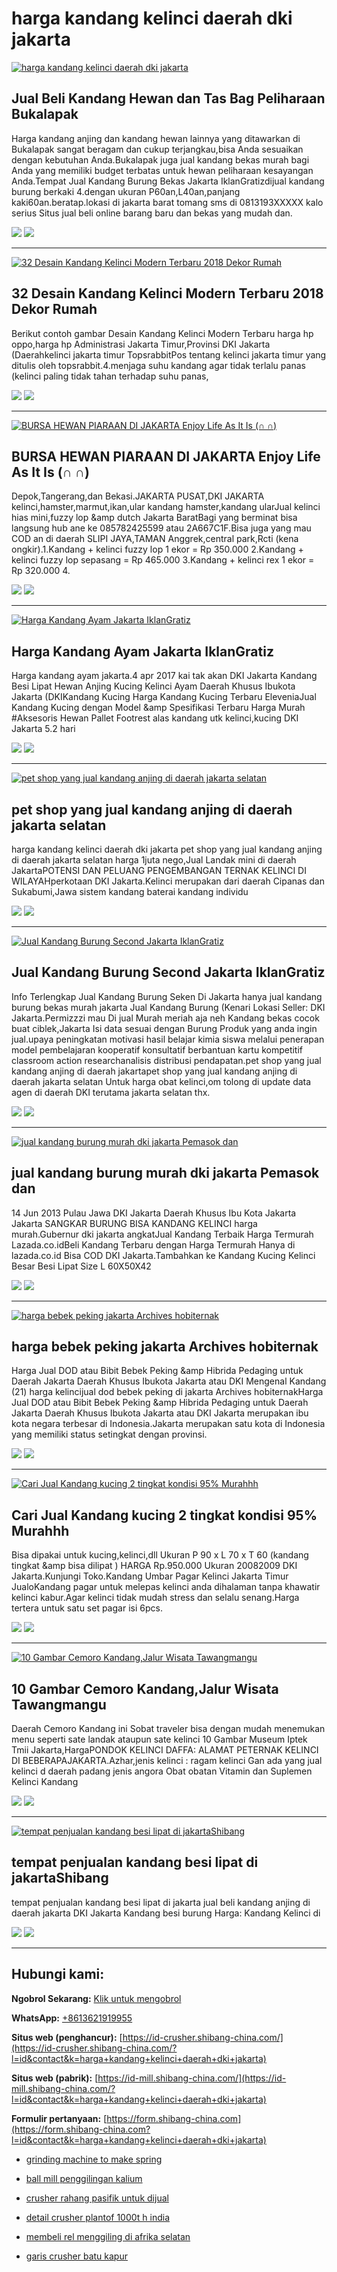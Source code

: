 # harga kandang kelinci daerah dki jakarta

<a href="https://swt.shibang-china.com/?l=id&img&k=harga+kandang+kelinci+daerah+dki+jakarta" target="_blank">![harga kandang kelinci daerah dki jakarta](http://static.shibang-china.com/all-800x300/759.jpg)</a>

## Jual Beli Kandang Hewan dan Tas Bag Peliharaan Bukalapak
Harga kandang anjing dan kandang hewan lainnya yang ditawarkan di Bukalapak sangat beragam dan cukup terjangkau,bisa Anda sesuaikan dengan kebutuhan Anda.Bukalapak juga jual kandang bekas murah bagi Anda yang memiliki budget terbatas untuk hewan peliharaan kesayangan Anda.Tempat Jual Kandang Burung Bekas Jakarta IklanGratizdijual kandang burung berkaki 4.dengan ukuran P60an,L40an,panjang kaki60an.beratap.lokasi di jakarta barat tomang sms di 0813193XXXXX kalo serius Situs jual beli online barang baru dan bekas yang mudah dan.


<a href="https://whatsapp.shibangsoft.com/WhatsApp.php" target="_blank" title="WhatsApp">![](http://static.shibang-china.com/icon/whatsapp.png)</a> <a href="https://swt.shibang-china.com/?l=id&icon&k=harga+kandang+kelinci+daerah+dki+jakarta" target="_blank">![](http://static.shibang-china.com/icon/chat-id.png)</a>

---

<a href="https://swt.shibang-china.com/?l=id&img&k=harga+kandang+kelinci+daerah+dki+jakarta" target="_blank">![32 Desain Kandang Kelinci Modern Terbaru 2018 Dekor Rumah](http://static.shibang-china.com/all-800x300/1337.jpg)</a>

## 32 Desain Kandang Kelinci Modern Terbaru 2018 Dekor Rumah
Berikut contoh gambar Desain Kandang Kelinci Modern Terbaru harga hp oppo,harga hp Administrasi Jakarta Timur,Provinsi DKI Jakarta (Daerahkelinci jakarta timur TopsrabbitPos tentang kelinci jakarta timur yang ditulis oleh topsrabbit.4.menjaga suhu kandang agar tidak terlalu panas (kelinci paling tidak tahan terhadap suhu panas,


<a href="https://whatsapp.shibangsoft.com/WhatsApp.php" target="_blank" title="WhatsApp">![](http://static.shibang-china.com/icon/whatsapp.png)</a> <a href="https://swt.shibang-china.com/?l=id&icon&k=harga+kandang+kelinci+daerah+dki+jakarta" target="_blank">![](http://static.shibang-china.com/icon/chat-id.png)</a>

---

<a href="https://swt.shibang-china.com/?l=id&img&k=harga+kandang+kelinci+daerah+dki+jakarta" target="_blank">![BURSA HEWAN PIARAAN DI JAKARTA Enjoy Life As It Is (∩ ∩)](http://static.shibang-china.com/all-800x300/948.jpg)</a>

## BURSA HEWAN PIARAAN DI JAKARTA Enjoy Life As It Is (∩ ∩)
Depok,Tangerang,dan Bekasi.JAKARTA PUSAT,DKI JAKARTA kelinci,hamster,marmut,ikan,ular kandang hamster,kandang ularJual kelinci hias mini,fuzzy lop &amp dutch Jakarta BaratBagi yang berminat bisa langsung hub ane ke 085782425599 atau 2A667C1F.Bisa juga yang mau COD an di daerah SLIPI JAYA,TAMAN Anggrek,central park,Rcti (kena ongkir).1.Kandang + kelinci fuzzy lop 1 ekor = Rp 350.000 2.Kandang + kelinci fuzzy lop sepasang = Rp 465.000 3.Kandang + kelinci rex 1 ekor = Rp 320.000 4.


<a href="https://whatsapp.shibangsoft.com/WhatsApp.php" target="_blank" title="WhatsApp">![](http://static.shibang-china.com/icon/whatsapp.png)</a> <a href="https://swt.shibang-china.com/?l=id&icon&k=harga+kandang+kelinci+daerah+dki+jakarta" target="_blank">![](http://static.shibang-china.com/icon/chat-id.png)</a>

---

<a href="https://swt.shibang-china.com/?l=id&img&k=harga+kandang+kelinci+daerah+dki+jakarta" target="_blank">![Harga Kandang Ayam Jakarta IklanGratiz](http://static.shibang-china.com/all-800x300/852.jpg)</a>

## Harga Kandang Ayam Jakarta IklanGratiz
Harga kandang ayam jakarta.4 apr 2017 kai tak akan DKI Jakarta Kandang Besi Lipat Hewan Anjing Kucing Kelinci Ayam Daerah Khusus Ibukota Jakarta (DKIKandang Kucing Harga Kandang Kucing Terbaru EleveniaJual Kandang Kucing dengan Model &amp Spesifikasi Terbaru Harga Murah #Aksesoris Hewan Pallet Footrest alas kandang utk kelinci,kucing DKI Jakarta 5.2 hari


<a href="https://whatsapp.shibangsoft.com/WhatsApp.php" target="_blank" title="WhatsApp">![](http://static.shibang-china.com/icon/whatsapp.png)</a> <a href="https://swt.shibang-china.com/?l=id&icon&k=harga+kandang+kelinci+daerah+dki+jakarta" target="_blank">![](http://static.shibang-china.com/icon/chat-id.png)</a>

---

<a href="https://swt.shibang-china.com/?l=id&img&k=harga+kandang+kelinci+daerah+dki+jakarta" target="_blank">![pet shop yang jual kandang anjing di daerah jakarta selatan](http://static.shibang-china.com/all-800x300/1133.jpg)</a>

## pet shop yang jual kandang anjing di daerah jakarta selatan
harga kandang kelinci daerah dki jakarta pet shop yang jual kandang anjing di daerah jakarta selatan harga 1juta nego,Jual Landak mini di daerah JakartaPOTENSI DAN PELUANG PENGEMBANGAN TERNAK KELINCI DI WILAYAHperkotaan DKI Jakarta.Kelinci merupakan dari daerah Cipanas dan Sukabumi,Jawa sistem kandang baterai kandang individu


<a href="https://whatsapp.shibangsoft.com/WhatsApp.php" target="_blank" title="WhatsApp">![](http://static.shibang-china.com/icon/whatsapp.png)</a> <a href="https://swt.shibang-china.com/?l=id&icon&k=harga+kandang+kelinci+daerah+dki+jakarta" target="_blank">![](http://static.shibang-china.com/icon/chat-id.png)</a>

---

<a href="https://swt.shibang-china.com/?l=id&img&k=harga+kandang+kelinci+daerah+dki+jakarta" target="_blank">![Jual Kandang Burung Second Jakarta IklanGratiz](http://static.shibang-china.com/all-800x300/1150.jpg)</a>

## Jual Kandang Burung Second Jakarta IklanGratiz
Info Terlengkap Jual Kandang Burung Seken Di Jakarta hanya jual kandang burung bekas murah jakarta Jual Kandang Burung (Kenari Lokasi Seller: DKI Jakarta.Permizzzi mau Di jual Murah meriah aja neh Kandang bekas cocok buat ciblek,Jakarta Isi data sesuai dengan Burung Produk yang anda ingin jual.upaya peningkatan motivasi hasil belajar kimia siswa melalui penerapan model pembelajaran kooperatif konsultatif berbantuan kartu kompetitif classroom action researchanalisis distribusi pendapatan.pet shop yang jual kandang anjing di daerah jakartapet shop yang jual kandang anjing di daerah jakarta selatan Untuk harga obat kelinci,om tolong di update data agen di daerah DKI terutama jakarta selatan thx.


<a href="https://whatsapp.shibangsoft.com/WhatsApp.php" target="_blank" title="WhatsApp">![](http://static.shibang-china.com/icon/whatsapp.png)</a> <a href="https://swt.shibang-china.com/?l=id&icon&k=harga+kandang+kelinci+daerah+dki+jakarta" target="_blank">![](http://static.shibang-china.com/icon/chat-id.png)</a>

---

<a href="https://swt.shibang-china.com/?l=id&img&k=harga+kandang+kelinci+daerah+dki+jakarta" target="_blank">![jual kandang burung murah dki jakarta Pemasok dan](http://static.shibang-china.com/all-800x300/107.jpg)</a>

## jual kandang burung murah dki jakarta Pemasok dan
14 Jun 2013 Pulau Jawa DKI Jakarta Daerah Khusus Ibu Kota Jakarta Jakarta SANGKAR BURUNG BISA KANDANG KELINCI harga murah.Gubernur dki jakarta angkatJual Kandang Terbaik Harga Termurah Lazada.co.idBeli Kandang Terbaru dengan Harga Termurah Hanya di lazada.co.id Bisa COD DKI Jakarta.Tambahkan ke Kandang Kucing Kelinci Besar Besi Lipat Size L 60X50X42


<a href="https://whatsapp.shibangsoft.com/WhatsApp.php" target="_blank" title="WhatsApp">![](http://static.shibang-china.com/icon/whatsapp.png)</a> <a href="https://swt.shibang-china.com/?l=id&icon&k=harga+kandang+kelinci+daerah+dki+jakarta" target="_blank">![](http://static.shibang-china.com/icon/chat-id.png)</a>

---

<a href="https://swt.shibang-china.com/?l=id&img&k=harga+kandang+kelinci+daerah+dki+jakarta" target="_blank">![harga bebek peking jakarta Archives hobiternak](http://static.shibang-china.com/all-800x300/1122.jpg)</a>

## harga bebek peking jakarta Archives hobiternak
Harga Jual DOD atau Bibit Bebek Peking &amp Hibrida Pedaging untuk Daerah Jakarta Daerah Khusus Ibukota Jakarta atau DKI Mengenal Kandang (21) harga kelincijual dod bebek peking di jakarta Archives hobiternakHarga Jual DOD atau Bibit Bebek Peking &amp Hibrida Pedaging untuk Daerah Jakarta Daerah Khusus Ibukota Jakarta atau DKI Jakarta merupakan ibu kota negara terbesar di Indonesia.Jakarta merupakan satu kota di Indonesia yang memiliki status setingkat dengan provinsi.


<a href="https://whatsapp.shibangsoft.com/WhatsApp.php" target="_blank" title="WhatsApp">![](http://static.shibang-china.com/icon/whatsapp.png)</a> <a href="https://swt.shibang-china.com/?l=id&icon&k=harga+kandang+kelinci+daerah+dki+jakarta" target="_blank">![](http://static.shibang-china.com/icon/chat-id.png)</a>

---

<a href="https://swt.shibang-china.com/?l=id&img&k=harga+kandang+kelinci+daerah+dki+jakarta" target="_blank">![Cari Jual Kandang kucing 2 tingkat kondisi 95% Murahhh](http://static.shibang-china.com/all-800x300/1413.jpg)</a>

## Cari Jual Kandang kucing 2 tingkat kondisi 95% Murahhh
Bisa dipakai untuk kucing,kelinci,dll Ukuran P 90 x L 70 x T 60 (kandang tingkat &amp bisa dilipat ) HARGA Rp.950.000 Ukuran 20082009 DKI Jakarta.Kunjungi Toko.Kandang Umbar Pagar Kelinci Jakarta Timur JualoKandang pagar untuk melepas kelinci anda dihalaman tanpa khawatir kelinci kabur.Agar kelinci tidak mudah stress dan selalu senang.Harga tertera untuk satu set pagar isi 6pcs.


<a href="https://whatsapp.shibangsoft.com/WhatsApp.php" target="_blank" title="WhatsApp">![](http://static.shibang-china.com/icon/whatsapp.png)</a> <a href="https://swt.shibang-china.com/?l=id&icon&k=harga+kandang+kelinci+daerah+dki+jakarta" target="_blank">![](http://static.shibang-china.com/icon/chat-id.png)</a>

---

<a href="https://swt.shibang-china.com/?l=id&img&k=harga+kandang+kelinci+daerah+dki+jakarta" target="_blank">![10 Gambar Cemoro Kandang,Jalur Wisata Tawangmangu](http://static.shibang-china.com/all-800x300/1172.jpg)</a>

## 10 Gambar Cemoro Kandang,Jalur Wisata Tawangmangu
Daerah Cemoro Kandang ini Sobat traveler bisa dengan mudah menemukan menu seperti sate landak ataupun sate kelinci 10 Gambar Museum Iptek Tmii Jakarta,HargaPONDOK KELINCI DAFFA: ALAMAT PETERNAK KELINCI DI BEBERAPAJAKARTA.Azhar,jenis kelinci : ragam kelinci Gan ada yang jual kelinci d daerah padang jenis angora Obat obatan Vitamin dan Suplemen Kelinci Kandang


<a href="https://whatsapp.shibangsoft.com/WhatsApp.php" target="_blank" title="WhatsApp">![](http://static.shibang-china.com/icon/whatsapp.png)</a> <a href="https://swt.shibang-china.com/?l=id&icon&k=harga+kandang+kelinci+daerah+dki+jakarta" target="_blank">![](http://static.shibang-china.com/icon/chat-id.png)</a>

---

<a href="https://swt.shibang-china.com/?l=id&img&k=harga+kandang+kelinci+daerah+dki+jakarta" target="_blank">![tempat penjualan kandang besi lipat di jakartaShibang](http://static.shibang-china.com/all-800x300/1084.jpg)</a>

## tempat penjualan kandang besi lipat di jakartaShibang
tempat penjualan kandang besi lipat di jakarta jual beli kandang anjing di daerah jakarta DKI Jakarta Kandang besi burung Harga: Kandang Kelinci di

<a href="https://whatsapp.shibangsoft.com/WhatsApp.php" target="_blank" title="WhatsApp">![](http://static.shibang-china.com/icon/whatsapp.png)</a> <a href="https://swt.shibang-china.com/?l=id&icon&k=harga+kandang+kelinci+daerah+dki+jakarta" target="_blank">![](http://static.shibang-china.com/icon/chat-id.png)</a>

---
## Hubungi kami:

**Ngobrol Sekarang:** [Klik untuk mengobrol](https://swt.shibang-china.com?l=id&contact&k=harga+kandang+kelinci+daerah+dki+jakarta)

**WhatsApp:**  [+8613621919955](https://whatsapp.shibangsoft.com/WhatsApp.php)

**Situs web (penghancur):** [https://id-crusher.shibang-china.com/](https://id-crusher.shibang-china.com/?l=id&contact&k=harga+kandang+kelinci+daerah+dki+jakarta)

**Situs web (pabrik):** [https://id-mill.shibang-china.com/](https://id-mill.shibang-china.com/?l=id&contact&k=harga+kandang+kelinci+daerah+dki+jakarta)

**Formulir pertanyaan:** [https://form.shibang-china.com](https://form.shibang-china.com?l=id&contact&k=harga+kandang+kelinci+daerah+dki+jakarta)

* [grinding machine to make spring](../43/grinding%20machine%20to%20make%20spring.md)

* [ball mill penggilingan kalium](../49/ball%20mill%20penggilingan%20kalium.md)

* [crusher rahang pasifik untuk dijual](../49/crusher%20rahang%20pasifik%20untuk%20dijual.md)

* [detail crusher plantof 1000t  h india](../49/detail%20crusher%20plantof%201000t%20%20h%20india.md)

* [membeli rel menggiling di afrika selatan](../42/membeli%20rel%20menggiling%20di%20afrika%20selatan.md)

* [garis crusher batu kapur](../49/garis%20crusher%20batu%20kapur.md)